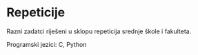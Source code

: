 Repeticije
================

Razni zadatci riješeni u sklopu repeticija srednje škole i fakulteta.

Programski jezici: C, Python
